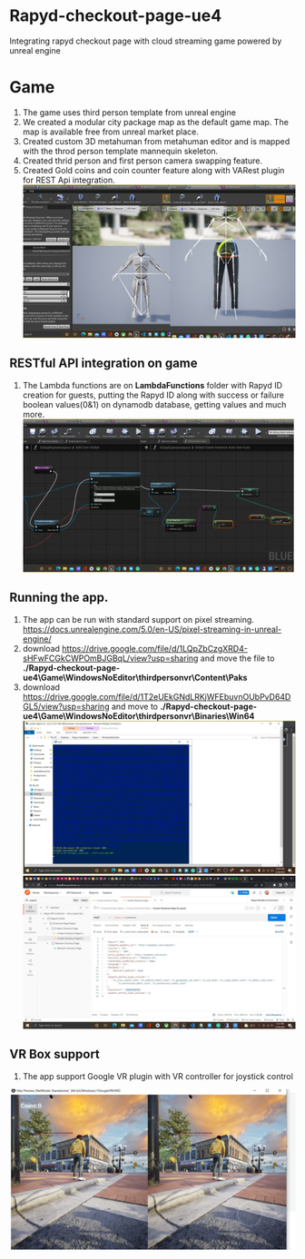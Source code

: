 # Rapyd-checkout-page-ue4
Integrating rapyd checkout page with cloud streaming game powered by unreal engine

# Game
1. The game uses third person template from unreal engine
2. We created a modular city package map as the default game map. The map is available free from unreal market place.
3. Created custom 3D metahuman from metahuman editor and is mapped with the throd person template mannequin skeleton.
4. Created thrid person and first person camera swapping feature.
5. Created Gold coins and coin counter feature along with VARest plugin for REST Api integration.
![alt text](./screenshots/1.jpg)
## RESTful API integration on game
1. The Lambda functions are on **LambdaFunctions** folder with Rapyd ID creation for guests, putting the Rapyd ID along with success or failure boolean values(0&1) on dynamodb database, getting values and much more.
![alt text](./screenshots/2.jpg)
## Running the app. 
1. The app can be run with standard support on pixel streaming. https://docs.unrealengine.com/5.0/en-US/pixel-streaming-in-unreal-engine/
2. download https://drive.google.com/file/d/1LQpZbCzgXRD4-sHFwFCGkCWPOmBJGBqL/view?usp=sharing and move the file to **./Rapyd-checkout-page-ue4\Game\WindowsNoEditor\thirdpersonvr\Content\Paks**
3. download https://drive.google.com/file/d/1T2eUEkGNdLRKjWFEbuvnOUbPvD64DGL5/view?usp=sharing and move to **./Rapyd-checkout-page-ue4\Game\WindowsNoEditor\thirdpersonvr\Binaries\Win64**
![alt text](./screenshots/3.jpg)
![alt text](./screenshots/4.jpg)
## VR Box support
1. The app support Google VR plugin with VR controller for joystick control

![alt text](./screenshots/5.jpg)

